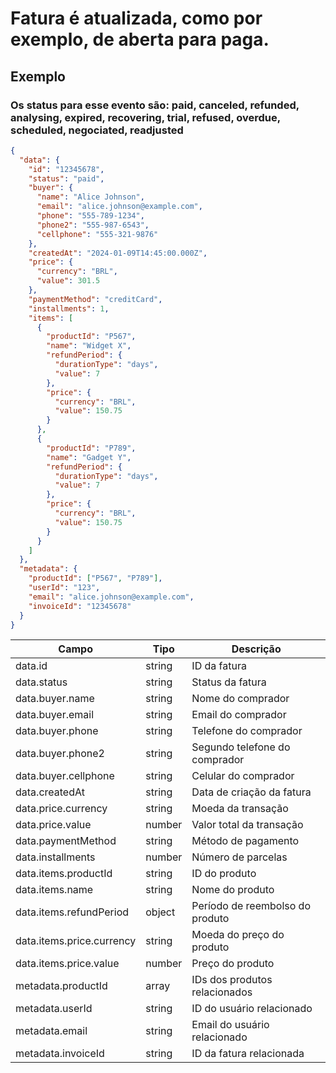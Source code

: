 # Fatura é atualizada, como por exemplo, de aberta para paga.

## Exemplo

### Os status para esse evento são: paid, canceled, refunded, analysing, expired, recovering, trial, refused, overdue, scheduled, negociated, readjusted

```json
{
  "data": {
    "id": "12345678",
    "status": "paid",
    "buyer": {
      "name": "Alice Johnson",
      "email": "alice.johnson@example.com",
      "phone": "555-789-1234",
      "phone2": "555-987-6543",
      "cellphone": "555-321-9876"
    },
    "createdAt": "2024-01-09T14:45:00.000Z",
    "price": {
      "currency": "BRL",
      "value": 301.5
    },
    "paymentMethod": "creditCard",
    "installments": 1,
    "items": [
      {
        "productId": "P567",
        "name": "Widget X",
        "refundPeriod": {
          "durationType": "days",
          "value": 7
        },
        "price": {
          "currency": "BRL",
          "value": 150.75
        }
      },
      {
        "productId": "P789",
        "name": "Gadget Y",
        "refundPeriod": {
          "durationType": "days",
          "value": 7
        },
        "price": {
          "currency": "BRL",
          "value": 150.75
        }
      }
    ]
  },
  "metadata": {
    "productId": ["P567", "P789"],
    "userId": "123",
    "email": "alice.johnson@example.com",
    "invoiceId": "12345678"
  }
}
```

| Campo                        | Tipo   | Descrição                             |
| ---------------------------- | ------ | ------------------------------------- |
| data.id                      | string | ID da fatura                          |
| data.status                  | string | Status da fatura                      |
| data.buyer.name              | string | Nome do comprador                     |
| data.buyer.email             | string | Email do comprador                    |
| data.buyer.phone             | string | Telefone do comprador                 |
| data.buyer.phone2            | string | Segundo telefone do comprador         |
| data.buyer.cellphone         | string | Celular do comprador                  |
| data.createdAt               | string | Data de criação da fatura             |
| data.price.currency          | string | Moeda da transação                    |
| data.price.value             | number | Valor total da transação              |
| data.paymentMethod           | string | Método de pagamento                   |
| data.installments            | number | Número de parcelas                    |
| data.items.productId         | string | ID do produto                         |
| data.items.name              | string | Nome do produto                       |
| data.items.refundPeriod      | object | Período de reembolso do produto       |
| data.items.price.currency    | string | Moeda do preço do produto             |
| data.items.price.value       | number | Preço do produto                      |
| metadata.productId           | array  | IDs dos produtos relacionados         |
| metadata.userId              | string | ID do usuário relacionado             |
| metadata.email               | string | Email do usuário relacionado          |
| metadata.invoiceId           | string | ID da fatura relacionada              |



